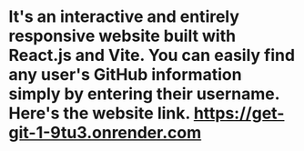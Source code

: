 # It's an interactive and entirely responsive website built with React.js and Vite. You can easily find any user's GitHub information simply by entering their username. Here's the website link. https://get-git-1-9tu3.onrender.com
